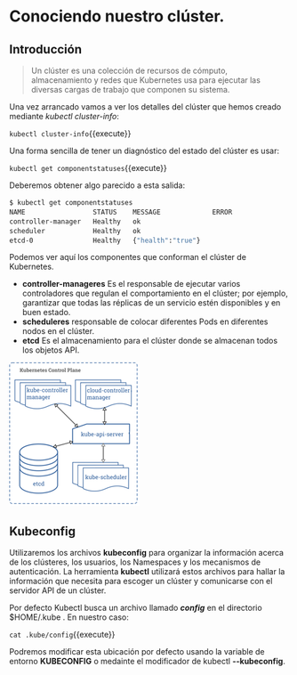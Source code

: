 # Conociendo nuestro clúster.

## Introducción

> Un clúster es una colección de recursos de cómputo, almacenamiento y redes que Kubernetes usa para ejecutar las diversas cargas de trabajo que componen su sistema.


Una vez arrancado vamos a ver los detalles del clúster que hemos creado mediante *kubectl cluster-info*:

`kubectl cluster-info`{{execute}}

Una forma sencilla de tener un diagnóstico del estado del clúster es usar:

`kubectl get componentstatuses`{{execute}}

Deberemos obtener algo parecido a esta salida:

```bash
$ kubectl get componentstatuses
NAME                 STATUS    MESSAGE             ERROR
controller-manager   Healthy   ok
scheduler            Healthy   ok
etcd-0               Healthy   {"health":"true"}
```

Podemos ver aquí los componentes que conforman el clúster de Kubernetes. 

- **controller-manageres**  Es el responsable de ejecutar varios controladores que regulan el comportamiento en el clúster; por ejemplo, garantizar que todas las réplicas de un servicio estén disponibles y en buen estado.
- **scheduleres** responsable de colocar diferentes Pods en diferentes nodos en el clúster. 
- **etcd** Es el almacenamiento para el clúster donde se almacenan todos los objetos API.

![image-20200517013252260](./assets/master_architecture.png)



## Kubeconfig

Utilizaremos los archivos **kubeconfig** para organizar la información acerca de los clústeres, los usuarios, los Namespaces y los mecanismos de autenticación. La herramienta **kubectl** utilizará estos archivos para hallar la información que necesita para escoger un clúster y comunicarse con el servidor API de un clúster.

Por defecto Kubectl busca un archivo llamado ***config*** en el directorio $HOME/.kube . En nuestro caso:

`cat .kube/config`{{execute}}

Podremos modificar esta ubicación por defecto usando la variable de entorno **KUBECONFIG** o medainte el modificador de kubectl **--kubeconfig**.




